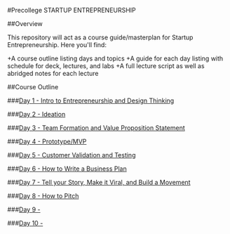 #Precollege STARTUP ENTREPRENEURSHIP

##Overview

This repository will act as a course guide/masterplan for Startup Entrepreneurship. 
Here you'll find:

+A course outline listing days and topics
+A guide for each day listing with schedule for deck, lectures, and labs
+A full lecture script as well as abridged notes for each lecture

##Course Outline

###[Day 1 - Intro to Entrepreneurship and Design Thinking](day-01)

###[Day 2 - Ideation](day-02)

###[Day 3 - Team Formation and Value Proposition Statement](day-03)

###[Day 4 - Prototype/MVP](day-04)

###[Day 5 -  Customer Validation and Testing](day-05)

###[Day 6 - How to Write a Business Plan](day-06)

###[Day 7 - Tell your Story, Make it Viral, and Build a Movement](day-07)

###[Day 8 - How to Pitch](day-08)

###[Day 9 - ](day-09)

###[Day 10 - ](day-10)

